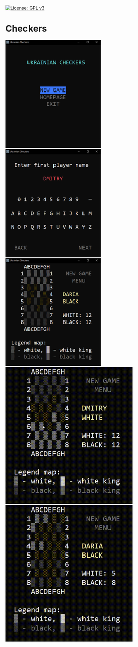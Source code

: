 [![License: GPL v3](https://img.shields.io/badge/License-GPL%20v3-blue.svg)](https://github.com/fan1ech00/checkers/blob/master/LICENSE)

# Checkers

<img src="./data/screenshot-main-menu.png" width=300>
<img src="./data/screenshot-main-entername.png" width=300>
<img src="./data/screenshot-game.png" width=300>

<img src="./data/game1.gif" width=400>
<img src="./data/game2.gif" width=400>

<!-- ![Main menu Screenshot](./data/screenshot-main-menu.png)
![Enter name Screenshot](./data/screenshot-main-entername.png)
![Games Screenshot](./data/screenshot-game.png)

![Games Gif 1](./data/game1.gif)
![Games Gif 2](./data/game2.gif) -->
